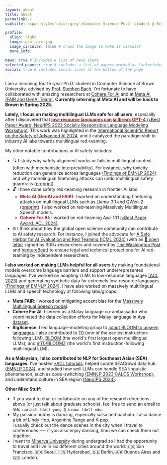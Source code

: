 ```yaml
---
layout: about
title: about
permalink: /
subtitle: <span style='color:grey'>Computer Science Ph.D. student @ Brown University<br>Research Scientist Intern @ <a href='https://ai.meta.com/' style='color:#222222'>Meta AI (FAIR)</a>, Collaborator @ <a href='https://cohere.com/research' style='color:#222222'>Cohere For AI</a></span>

profile:
  align: right
  image: prof_pic.jpg
  image_circular: false # crops the image to make it circular
  more_info: 

news: true # includes a list of news items
selected_papers: true # includes a list of papers marked as "selected={true}"
social: true # includes social icons at the bottom of the page
---
```


I am a incoming fourth-year Ph.D. student in Computer Science at Brown University, advised by [Prof. Stephen Bach](https://scholar.google.com/citations?user=hs6pGXoAAAAJ&hl=en). I'm fortunate to have collaborated with amazing researchers at [Cohere For AI](https://cohere.com/research) and at [Meta AI (FAIR and GenAI Team)](https://ai.meta.com/). **Currently interning at Meta AI and will be back to Brown in Spring 2025.** 

**Lately, I focus on making multilingual LLMs safe for all users**, especially after I discovered that [<span style="color:brown; font-weight:700;">low-resource languages can jailbreak GPT-4</span> (&#11089;Best Paper Award, NeurIPS 2023 Socially Responsible Language Modeling Workshop)](https://arxiv.org/abs/2310.02446). This work was highlighted in the [International Scientific Report on the Safety of Advanced AI 2024](https://www.gov.uk/government/publications/international-scientific-report-on-the-safety-of-advanced-ai), and it catalyzed the paradigm shift in industry AI labs towards multilingual red-teaming.

My other notable contributions in AI safety includes:
- 🔍 I study why safety alignment works or fails in multilingual context (often with mechanistic interpretability). For instance, why toxicity reduction can generalize across languages [(Findings of EMNLP 2024)](https://arxiv.org/abs/2406.16235) and why monolingual finetuning attacks can undo multilingual safety guardrails ([preprint](https://arxiv.org/abs/2410.18210)).
- 🔓 I have done safety red-teaming research in frontier AI labs. 
  - **<span style="color:brown;">Meta AI (GenAI and FAIR)</span>**: I worked on understanding finetuning attacks on multilingual LLMs such as Llama-3.1 and QWen-2 ([preprint](https://arxiv.org/abs/2410.18210)). I also worked on red-teaming Massively Multilingual Speech models.
  - **<span style="color:brown;">Cohere For AI</span>**: I worked on red-teaming Aya-101 [(&#11089;Best Paper Award, ACL 2024)](https://arxiv.org/abs/2402.07827). 
- 🌐 I think about how the global open science community can contribute to AI safety research. For instance, I joined the advocate for [A Safe Harbor for AI Evaluation and Red Teaming (ICML 2024)](https://arxiv.org/abs/2403.04893) (with an [&#x1F4C4; open letter](https://sites.mit.edu/ai-safe-harbor/) signed by 300+ researchers and covered by [The Washington Post](https://www.washingtonpost.com/technology/2024/03/05/ai-research-letter-openai-meta-midjourney/) and [VentureBeat](https://venturebeat.com/ai/experts-call-for-legal-safe-harbor-so-researchers-journalists-and-artists-can-evaluate-ai-tools/)) to ensure legal and technical protections for AI red-teaming by independent researchers.

**I also worked on making LLMs helpful for all users** by making foundational models overcome language barriers and support underrepresented languages. I've worked on adapting LLMs to low-resource languages [(ACL 2023)](https://arxiv.org/abs/2212.09535) and generating synthetic data for extremely low-resource languages [(Findings of EMNLP 2024)](https://arxiv.org/abs/2402.14086). I have also worked on massively multilingual LLMs and speech technology at following labs/groups:
- **Meta FAIR**: I worked on mitigating accent bias for the [Massively Multilingual Speech model](https://about.fb.com/news/2023/05/ai-massively-multilingual-speech-technology/).
- **Cohere For AI**: I served as a Malay language co-ambassador who coordinated the data collection efforts for Malay language in [Aya dataset](https://arxiv.org/abs/2402.06619). 
- **BigScience**: I led language-modeling group to [adapt BLOOM to unseen languages](https://arxiv.org/abs/2212.09535). I also contributed to [T0](https://arxiv.org/abs/2110.08207) (one of the earliest instruction-following LLM), [BLOOM](https://arxiv.org/abs/2211.05100) (the world's first largest open multilingual LLMs), and [mT0/BLOOMZ](https://arxiv.org/abs/2211.01786) (the world's first instruction-following multilingual LLM).
  
**As a Malaysian, I also contributed to NLP for Southeast Asian (SEA) languages**. I've hosted [*ACL tutorials](https://aclanthology.org/2023.ijcnlp-tutorials.2/), helped curate SEACrowd data hub [(EMNLP 2024)](https://arxiv.org/abs/2406.10118), and studied how well LLMs can handle SEA linguistic phenomenon, such as code-switching [(EMNLP 2023 CALCS Workshop)](https://arxiv.org/abs/2303.13592), and understand culture in SEA region [(NeurIPS 2024)](https://arxiv.org/abs/2406.05967).

**Other Misc Stuff:**
- If you want to chat or collaborate on any of the research directions above (or just talk about graduate schools), feel free to send an email to me: `contact [dot] yong @ brown [dot] edu`.
- My passion hobby is dancing, especially salsa and bachata. I also dance a bit of Lindy Hop, Argentine Tango and K-pop. <br>I usually check out the dance scenes in the city when I travel to conferences ––– if you also enjoy dancing, hmu we can check them out together.
- I went to [Minerva University](https://www.minerva.edu/) during undergrad so I had the opportunity to travel and live in six different cities around the world: 🇺🇸 San Francisco, 🇰🇷 Seoul, 🇮🇳 Hyderabad, 🇩🇪 Berlin, 🇦🇷 Buenos Aires and 🇬🇧 London. 